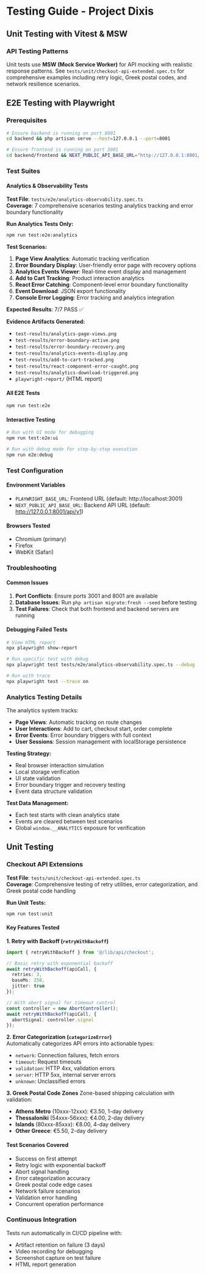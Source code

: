 # Testing Guide - Project Dixis

## Unit Testing with Vitest & MSW

### API Testing Patterns
Unit tests use **MSW (Mock Service Worker)** for API mocking with realistic response patterns. See `tests/unit/checkout-api-extended.spec.ts` for comprehensive examples including retry logic, Greek postal codes, and network resilience scenarios.

## E2E Testing with Playwright

### Prerequisites
```bash
# Ensure backend is running on port 8001
cd backend && php artisan serve --host=127.0.0.1 --port=8001

# Ensure frontend is running on port 3001  
cd backend/frontend && NEXT_PUBLIC_API_BASE_URL="http://127.0.0.1:8001/api/v1" npm run dev -- -p 3001
```

### Test Suites

#### Analytics & Observability Tests
**Test File**: `tests/e2e/analytics-observability.spec.ts`  
**Coverage**: 7 comprehensive scenarios testing analytics tracking and error boundary functionality

**Run Analytics Tests Only:**
```bash
npm run test:e2e:analytics
```

**Test Scenarios:**
1. **Page View Analytics**: Automatic tracking verification
2. **Error Boundary Display**: User-friendly error page with recovery options
3. **Analytics Events Viewer**: Real-time event display and management  
4. **Add to Cart Tracking**: Product interaction analytics
5. **React Error Catching**: Component-level error boundary functionality
6. **Event Download**: JSON export functionality
7. **Console Error Logging**: Error tracking and analytics integration

**Expected Results**: 7/7 PASS ✅

**Evidence Artifacts Generated:**
- `test-results/analytics-page-views.png`
- `test-results/error-boundary-active.png`
- `test-results/error-boundary-recovery.png`
- `test-results/analytics-events-display.png`
- `test-results/add-to-cart-tracked.png`
- `test-results/react-component-error-caught.png`
- `test-results/analytics-download-triggered.png`
- `playwright-report/` (HTML report)

#### All E2E Tests
```bash
npm run test:e2e
```

#### Interactive Testing
```bash
# Run with UI mode for debugging
npm run test:e2e:ui

# Run with debug mode for step-by-step execution
npm run e2e:debug
```

### Test Configuration

#### Environment Variables
- `PLAYWRIGHT_BASE_URL`: Frontend URL (default: http://localhost:3001)
- `NEXT_PUBLIC_API_BASE_URL`: Backend API URL (default: http://127.0.0.1:8001/api/v1)

#### Browsers Tested
- Chromium (primary)
- Firefox
- WebKit (Safari)

### Troubleshooting

#### Common Issues
1. **Port Conflicts**: Ensure ports 3001 and 8001 are available
2. **Database Issues**: Run `php artisan migrate:fresh --seed` before testing
3. **Test Failures**: Check that both frontend and backend servers are running

#### Debugging Failed Tests
```bash
# View HTML report
npx playwright show-report

# Run specific test with debug
npx playwright test tests/e2e/analytics-observability.spec.ts --debug

# Run with trace
npx playwright test --trace on
```

### Analytics Testing Details

The analytics system tracks:
- **Page Views**: Automatic tracking on route changes
- **User Interactions**: Add to cart, checkout start, order complete
- **Error Events**: Error boundary triggers with full context
- **User Sessions**: Session management with localStorage persistence

**Testing Strategy:**
- Real browser interaction simulation
- Local storage verification
- UI state validation
- Error boundary trigger and recovery testing
- Event data structure validation

**Test Data Management:**
- Each test starts with clean analytics state
- Events are cleared between test scenarios
- Global `window.__ANALYTICS` exposure for verification

## Unit Testing

### Checkout API Extensions
**Test File**: `tests/unit/checkout-api-extended.spec.ts`  
**Coverage**: Comprehensive testing of retry utilities, error categorization, and Greek postal code handling

**Run Unit Tests:**
```bash
npm run test:unit
```

#### Key Features Tested

**1. Retry with Backoff (`retryWithBackoff`)**
```typescript
import { retryWithBackoff } from '@/lib/api/checkout';

// Basic retry with exponential backoff
await retryWithBackoff(apiCall, { 
  retries: 3, 
  baseMs: 250,
  jitter: true 
});

// With abort signal for timeout control
const controller = new AbortController();
await retryWithBackoff(apiCall, { 
  abortSignal: controller.signal 
});
```

**2. Error Categorization (`categorizeError`)**  
Automatically categorizes API errors into actionable types:
- `network`: Connection failures, fetch errors
- `timeout`: Request timeouts
- `validation`: HTTP 4xx, validation errors  
- `server`: HTTP 5xx, internal server errors
- `unknown`: Unclassified errors

**3. Greek Postal Code Zones**
Zone-based shipping calculation with validation:
- **Athens Metro** (10xxx-12xxx): €3.50, 1-day delivery
- **Thessaloniki** (54xxx-56xxx): €4.00, 2-day delivery  
- **Islands** (80xxx-85xxx): €8.00, 4-day delivery
- **Other Greece**: €5.50, 2-day delivery

#### Test Scenarios Covered
- Success on first attempt
- Retry logic with exponential backoff
- Abort signal handling
- Error categorization accuracy
- Greek postal code edge cases
- Network failure scenarios
- Validation error handling
- Concurrent operation performance

### Continuous Integration

Tests run automatically in CI/CD pipeline with:
- Artifact retention on failure (3 days)
- Video recording for debugging
- Screenshot capture on test failure
- HTML report generation